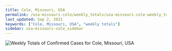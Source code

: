 ```yaml
---
title: Cole, Missouri, USA
permalink: /usa-missouri-cole/weekly_totals/usa-missouri-cole-weekly_totals.html
last_updated: Sep 2, 2021
keywords: ["Cole, Missouri, USA", "weekly totals"]
sidebar: usa-missouri-cole_sidebar
---
```


![Weekly Totals of Confirmed Cases for Cole, Missouri, USA](/covid_tracker/images/graphs/usa-missouri-cole-weekly_totals_graph.png)
